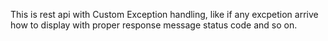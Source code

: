  This is rest api with Custom Exception handling, like if any excpetion arrive how to display with proper response message status code and so on.
